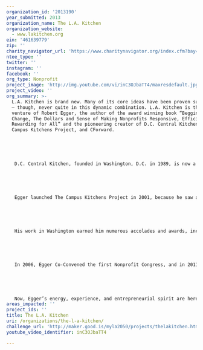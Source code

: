 ```yaml
---
organization_id: '2013190'
year_submitted: 2013
organization_name: The L.A. Kitchen
organization_website:
  - www.lakitchen.org
ein: '461639779'
zip: ''
charity_navigator_url: 'https://www.charitynavigator.org/index.cfm?bay=search.profile&ein=461639779'
ntee_type: ''
twitter: ''
instagram: ''
facebook: ''
org_type: Nonprofit
project_image: 'http://img.youtube.com/vi/inC3OJbaTT4/maxresdefault.jpg'
project_video: ''
org_summary: >-
  L.A. Kitchen is brand new. Many of its core ideas have been proven successful
  — though, never quite in this dynamic combination. L.A. Kitchen is the latest
  venture of Robert Egger, the author of the award winning book “Begging for
  Change, The Dollars and Sense of Making Nonprofits Responsive, Efficient and
  Rewarding for All” and the pioneering creator of D.C. Central Kitchen, The
  Campus Kitchens Project, and CForward.
   
   
   
   
   
   D.C. Central Kitchen, founded in Washington, D.C. in 1989, is now a thriving $11 million nonprofit with a $6 million social enterprise portfolio. Egger created DCCK to turn leftover food into balanced meals in a ‘central kitchen’ that could in turn deliver them to 100 other nonprofits that were spending too much for substandard meals. There, he launched a culinary training program that brought in some of the city’s toughest cases — men and women written off as hopeless, helpless, or both — and prepared them for lasting careers. Since 2008, DCCK’s 370 culinary graduates have averaged a job placement rate of 90%, despite the weak economy, and are 96% less likely to return to prison than ex-offenders nationwide. Egger’s results inspire 14,000 individuals to contribute their time and effort as volunteers to DC Central Kitchen each year.
   
   
   
   
   
   Egger launched The Campus Kitchens Project in 2001, because he saw a generation of young people dedicated to community service, but few nonprofits capable of maximizing their tremendous potential. Today, there are 34 CKP sites in 20 states across America, led by 5,000 tireless student volunteers who turned idle college and high school dining halls and cafeteria leftovers into new tools in the fight against hunger. In addition to preparing meals, CKP is preparing a new generation of community leaders. In 2012, 45% of CKP’s student volunteers reported that their experiences had changed their entire career path, opening their eyes to new needs and new opportunities. 
   
   
   
   
   
   His work in Washington earned him numerous accolades and awards, including being named an Oprah Angel, the James Beard Humanitarian of the Year and a Washingtonian of the Year.
   
   
   
   
   
   In 2006, Egger Co-Convened the first Nonprofit Congress, and in 2011, he launched CForward, America’s first Political Action Committee for nonprofits. Nonprofits comprise 10% of the US economy and 10% of the American workforce, but they speak with no common voice in our electoral process. In 2012, CForward made history by endorsing 8 candidates, representing both major parties, who had strong, clear plans for strengthening nonprofits and their role in solving key problems. Most won. This work also earned him a spot on the “Top 50 Most Influential Nonprofit leaders” four years in a row.
   
   
   
   
   
   Now, Egger’s energy, experience, and entrepreneurial spirit are here in the region where he grew up in the 1960’s and 70’s, with an added focus on fighting the needless waste of fresh produce and strengthening our senior citizens. It’s time for change.
areas_impacted: ''
project_ids: ''
title: The L.A. Kitchen
uri: /organizations/the-l-a-kitchen/
challenge_url: 'http://maker.good.is/myla2050/projects/thelakitchen.html'
youtube_video_identifier: inC3OJbaTT4

---
```

